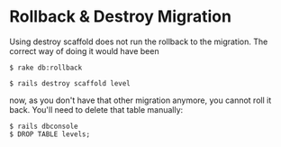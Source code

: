 # Rollback & Destroy Migration

Using destroy scaffold does not run the rollback to the migration. The correct way of doing it would have been

	$ rake db:rollback

	$ rails destroy scaffold level

now, as you don't have that other migration anymore, you cannot roll it back. You'll need to delete that table manually:

	$ rails dbconsole
	$ DROP TABLE levels;